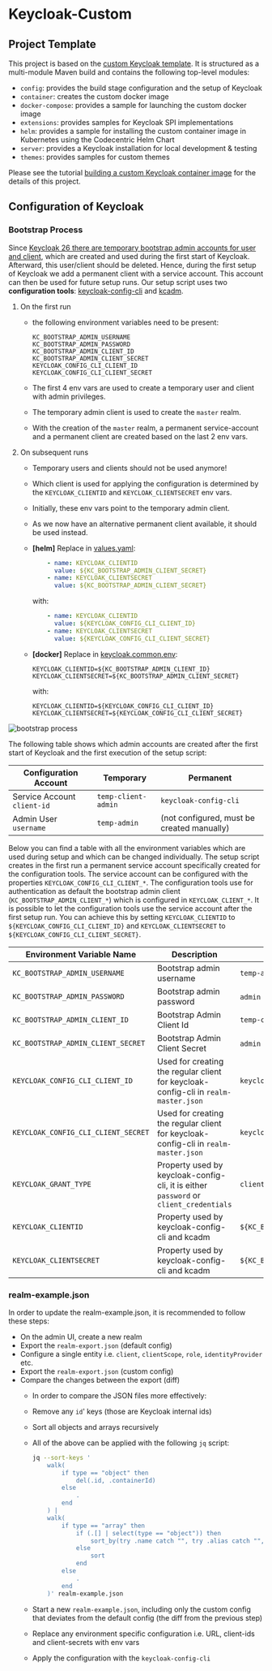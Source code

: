# Keycloak-Custom

## Project Template

This project is based on the [custom Keycloak template](https://github.com/inventage/keycloak-custom). It is structured
as a multi-module Maven build and contains the following top-level modules:

- `config`: provides the build stage configuration and the setup of Keycloak
- `container`: creates the custom docker image
- `docker-compose`: provides a sample for launching the custom docker image
- `extensions`: provides samples for Keycloak SPI implementations
- `helm`: provides a sample for installing the custom container image in Kubernetes using the Codecentric Helm Chart
- `server`: provides a Keycloak installation for local development & testing
- `themes`: provides samples for custom themes

Please see the
tutorial [building a custom Keycloak container image](https://keycloak.ch/keycloak-tutorials/tutorial-custom-keycloak/)
for the details of this project.

## Configuration of Keycloak

### Bootstrap Process

Since [Keycloak 26 there are temporary bootstrap admin accounts for user and client](https://www.keycloak.org/docs/latest/upgrading/#admin-bootstrapping-and-recovery),
which are created and used during the first start of Keycloak. Afterward, this user/client should be deleted.
Hence, during the first setup of Keycloak we add a permanent client with a service account. This account can then be used for future setup runs.
Our setup script uses two **configuration tools**: [keycloak-config-cli](https://github.com/adorsys/keycloak-config-cli) and [kcadm](https://github.com/keycloak/keycloak/blob/main/integration/client-cli/admin-cli/src/main/bin/kcadm.sh).

1. On the first run
    - the following environment variables need to be present:

      ```text
      KC_BOOTSTRAP_ADMIN_USERNAME
      KC_BOOTSTRAP_ADMIN_PASSWORD
      KC_BOOTSTRAP_ADMIN_CLIENT_ID
      KC_BOOTSTRAP_ADMIN_CLIENT_SECRET
      KEYCLOAK_CONFIG_CLI_CLIENT_ID
      KEYCLOAK_CONFIG_CLI_CLIENT_SECRET
      ```

    - The first 4 env vars are used to create a temporary user and client with admin privileges.
    - The temporary admin client is used to create the `master` realm.
    - With the creation of the `master` realm, a permanent service-account and a permanent client are created based on the last 2 env vars.

2. On subsequent runs
   - Temporary users and clients should not be used anymore!
   - Which client is used for applying the configuration is determined by the `KEYCLOAK_CLIENTID` and `KEYCLOAK_CLIENTSECRET` env vars.
   - Initially, these env vars point to the temporary admin client.
   - As we now have an alternative permanent client available, it should be used instead.
   - **[helm]** Replace in [values.yaml](./helm/src/main/resources/values.yaml):

      ```yaml
          - name: KEYCLOAK_CLIENTID
            value: ${KC_BOOTSTRAP_ADMIN_CLIENT_SECRET}
          - name: KEYCLOAK_CLIENTSECRET
            value: ${KC_BOOTSTRAP_ADMIN_CLIENT_SECRET}
      ```

      with:

      ```yaml
          - name: KEYCLOAK_CLIENTID
            value: ${KEYCLOAK_CONFIG_CLI_CLIENT_ID}
          - name: KEYCLOAK_CLIENTSECRET
            value: ${KEYCLOAK_CONFIG_CLI_CLIENT_SECRET}
      ```

   - **[docker]** Replace in [keycloak.common.env](docker-compose/src/main/resources/keycloak.common.env):

      ```properties
      KEYCLOAK_CLIENTID=${KC_BOOTSTRAP_ADMIN_CLIENT_ID}
      KEYCLOAK_CLIENTSECRET=${KC_BOOTSTRAP_ADMIN_CLIENT_SECRET}
      ```

      with:

      ```properties
      KEYCLOAK_CLIENTID=${KEYCLOAK_CONFIG_CLI_CLIENT_ID}
      KEYCLOAK_CLIENTSECRET=${KEYCLOAK_CONFIG_CLI_CLIENT_SECRET}
      ```

![bootstrap process](.docs/bootstrap-process.png)

The following table shows which admin accounts are created after the first start of Keycloak and the first execution of the setup script:

| Configuration Account       | Temporary           | Permanent                                  |
| --------------------------- | ------------------- | ------------------------------------------ |
| Service Account `client-id` | `temp-client-admin` | `keycloak-config-cli`                      |
| Admin User `username`       | `temp-admin`        | (not configured, must be created manually) |

Below you can find a table with all the environment variables which are used during setup and which can be changed individually.
The setup script creates in the first run a permanent service account specifically created for the configuration tools.
The service account can be configured with the properties `KEYCLOAK_CONFIG_CLI_CLIENT_*`.
The configuration tools use for authentication as default the bootstrap admin client (`KC_BOOTSTRAP_ADMIN_CLIENT_*`) which is configured in
`KEYCLOAK_CLIENT_*`.
It is possible to let the configuration tools use the service account after the first setup run.
You can achieve this by setting `KEYCLOAK_CLIENTID` to `${KEYCLOAK_CONFIG_CLI_CLIENT_ID}` and `KEYCLOAK_CLIENTSECRET` to `${KEYCLOAK_CONFIG_CLI_CLIENT_SECRET}`.

| Environment Variable Name | Description                                                                           | Default Value                         |
| ------------------------- | ------------------------------------------------------------------------------------- | ------------------------------------- |
| `KC_BOOTSTRAP_ADMIN_USERNAME` | Bootstrap admin username                                                              | `temp-admin`                          |
| `KC_BOOTSTRAP_ADMIN_PASSWORD` | Bootstrap admin password                                                              | `admin` (**Please change!**)          |
| `KC_BOOTSTRAP_ADMIN_CLIENT_ID` | Bootstrap Admin Client Id                                                             | `temp-client-admin`                   |
| `KC_BOOTSTRAP_ADMIN_CLIENT_SECRET` | Bootstrap Admin Client Secret                                                         | `admin` (**Please change!**)          |
| `KEYCLOAK_CONFIG_CLI_CLIENT_ID` | Used for creating the regular client for keycloak-config-cli in `realm-master.json`   | `keycloak-config-cli`                 |
| `KEYCLOAK_CONFIG_CLI_CLIENT_SECRET` | Used for creating the regular client for keycloak-config-cli in `realm-master.json`   | `keycloak-config-cli`                 |
| `KEYCLOAK_GRANT_TYPE`     | Property used by keycloak-config-cli, it is either `password` or `client_credentials` | `client_credentials`                  |
| `KEYCLOAK_CLIENTID`       | Property used by keycloak-config-cli and kcadm                                        | `${KC_BOOTSTRAP_ADMIN_CLIENT_ID}`     |
| `KEYCLOAK_CLIENTSECRET`   | Property used by keycloak-config-cli and kcadm                                        | `${KC_BOOTSTRAP_ADMIN_CLIENT_SECRET}` |

### realm-example.json

In order to update the realm-example.json, it is recommended to follow these steps:

- On the admin UI, create a new realm
- Export the `realm-export.json` (default config)
- Configure a single entity i.e. `client`, `clientScope`, `role`, `identityProvider` etc.
- Export the `realm-export.json` (custom config)
- Compare the changes between the export (diff)
  - In order to compare the JSON files more effectively:
  - Remove any `id`' keys (those are Keycloak internal ids)
  - Sort all objects and arrays recursively
  - All of the above can be applied with the following `jq` script:

    ```bash
    jq --sort-keys '
        walk(
            if type == "object" then
                del(.id, .containerId)
            else
                .
            end
        ) |
        walk(
            if type == "array" then
                if (.[] | select(type == "object")) then
                    sort_by(try .name catch "", try .alias catch "", try .flowAlias catch "")
                else
                    sort
                end
            else
                .
            end
        )' realm-example.json
    ```

  - Start a new `realm-example.json`, including only the custom config that deviates from the default config (the diff from the previous step)
  - Replace any environment specific configuration i.e. URL, client-ids and client-secrets with env vars
  - Apply the configuration with the `keycloak-config-cli`
